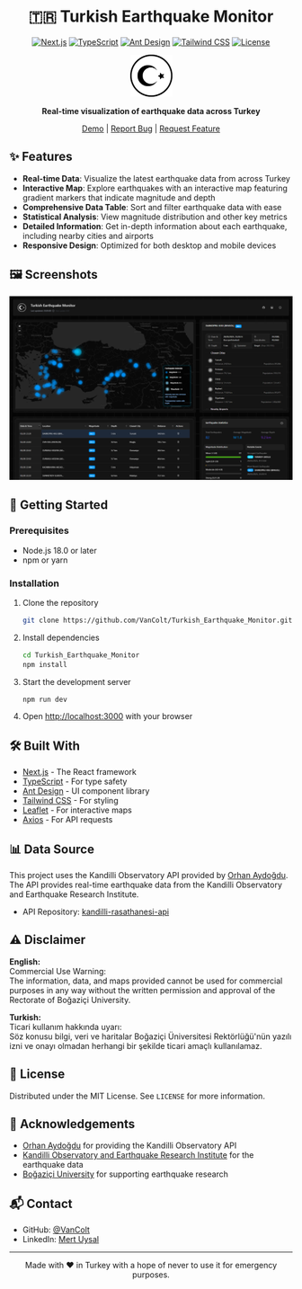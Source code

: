 <div align="center">

# 🇹🇷 Turkish Earthquake Monitor

[![Next.js](https://img.shields.io/badge/Next.js-14-black?style=for-the-badge&logo=next.js)](https://nextjs.org/)
[![TypeScript](https://img.shields.io/badge/TypeScript-5.0-blue?style=for-the-badge&logo=typescript)](https://www.typescriptlang.org/)
[![Ant Design](https://img.shields.io/badge/Ant%20Design-5.0-blue?style=for-the-badge&logo=ant-design)](https://ant.design/)
[![Tailwind CSS](https://img.shields.io/badge/Tailwind%20CSS-3.0-38B2AC?style=for-the-badge&logo=tailwind-css)](https://tailwindcss.com/)
[![License](https://img.shields.io/badge/License-MIT-green?style=for-the-badge)](LICENSE)

<img src="public/tr.png" alt="Turkish Earthquake Monitor" width="75" />

**Real-time visualization of earthquake data across Turkey**

[Demo](https://turkish-earthquake-monitor.vercel.app) | [Report Bug](https://github.com/VanColt/Turkish_Earthquake_Monitor/issues) | [Request Feature](https://github.com/VanColt/Turkish_Earthquake_Monitor/issues)

</div>

## ✨ Features

- **Real-time Data**: Visualize the latest earthquake data from across Turkey
- **Interactive Map**: Explore earthquakes with an interactive map featuring gradient markers that indicate magnitude and depth
- **Comprehensive Data Table**: Sort and filter earthquake data with ease
- **Statistical Analysis**: View magnitude distribution and other key metrics
- **Detailed Information**: Get in-depth information about each earthquake, including nearby cities and airports
- **Responsive Design**: Optimized for both desktop and mobile devices

## 🖼️ Screenshots

<div align="center">
<img src="public/screenshot.png" alt="Turkish Earthquake Monitor Screenshot" width="800" />
</div>

## 🚀 Getting Started

### Prerequisites

- Node.js 18.0 or later
- npm or yarn

### Installation

1. Clone the repository
   ```sh
   git clone https://github.com/VanColt/Turkish_Earthquake_Monitor.git
   ```

2. Install dependencies
   ```sh
   cd Turkish_Earthquake_Monitor
   npm install
   ```

3. Start the development server
   ```sh
   npm run dev
   ```

4. Open [http://localhost:3000](http://localhost:3000) with your browser

## 🛠️ Built With

- [Next.js](https://nextjs.org/) - The React framework
- [TypeScript](https://www.typescriptlang.org/) - For type safety
- [Ant Design](https://ant.design/) - UI component library
- [Tailwind CSS](https://tailwindcss.com/) - For styling
- [Leaflet](https://leafletjs.com/) - For interactive maps
- [Axios](https://axios-http.com/) - For API requests

## 📊 Data Source

This project uses the Kandilli Observatory API provided by [Orhan Aydoğdu](https://github.com/orhanayd). The API provides real-time earthquake data from the Kandilli Observatory and Earthquake Research Institute.

- API Repository: [kandilli-rasathanesi-api](https://github.com/orhanayd/kandilli-rasathanesi-api)

## ⚠️ Disclaimer

**English:**  
Commercial Use Warning:  
The information, data, and maps provided cannot be used for commercial purposes in any way without the written permission and approval of the Rectorate of Boğaziçi University.

**Turkish:**  
Ticari kullanım hakkında uyarı:  
Söz konusu bilgi, veri ve haritalar Boğaziçi Üniversitesi Rektörlüğü'nün yazılı izni ve onayı olmadan herhangi bir şekilde ticari amaçlı kullanılamaz.

## 📄 License

Distributed under the MIT License. See `LICENSE` for more information.

## 🙏 Acknowledgements

- [Orhan Aydoğdu](https://github.com/orhanayd) for providing the Kandilli Observatory API
- [Kandilli Observatory and Earthquake Research Institute](http://www.koeri.boun.edu.tr/) for the earthquake data
- [Boğaziçi University](http://www.boun.edu.tr/) for supporting earthquake research

## 📬 Contact

- GitHub: [@VanColt](https://github.com/VanColt)
- LinkedIn: [Mert Uysal](https://www.linkedin.com/in/mert-uysal/)

---

<div align="center">

Made with ❤️ in Turkey with a hope of never to use it for emergency purposes.

</div>

